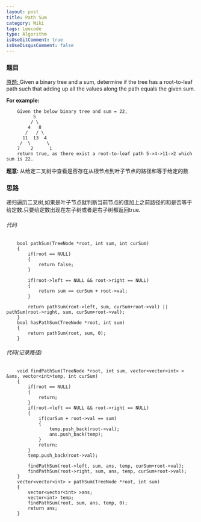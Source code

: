 ```yaml
---
layout: post
title: Path Sum
category: Wiki
tags: Leecode
type: Algorithm
isUseGitComment: true
isUseDisqusComment: false
---
```


### 题目

[原题: ](//oj.leetcode.com/problems/path-sum/)Given a binary tree and a sum, determine if the tree has a root-to-leaf path such that adding up all the values along the path equals the given sum.

<b>For example:</b>

        Given the below binary tree and sum = 22,
              5
             / \
            4   8
           /   / \
          11  13  4
         /  \      \
        7    2      1
        return true, as there exist a root-to-leaf path 5->4->11->2 which sum is 22.

<b>题意: </b>从给定二叉树中查看是否存在从根节点到叶子节点的路径和等于给定的数

### 思路
递归遍历二叉树,如果是叶子节点就判断当前节点的值加上之前路径的和是否等于给定数.只要给定数出现在左子树或者是右子树都返回true.

###### 代码

		bool pathSum(TreeNode *root, int sum, int curSum)
        {
            if(root == NULL)
            {
                return false;
            }
            
            if(root->left == NULL && root->right == NULL)
            {
                return sum == curSum + root->val;
            }
            
            return pathSum(root->left, sum, curSum+root->val) || pathSum(root->right, sum, curSum+root->val);
        }
        bool hasPathSum(TreeNode *root, int sum) 
        {
            return pathSum(root, sum, 0);
        }

###### 代码(记录路径)
        
        void findPathSum(TreeNode *root, int sum, vector<vector<int> > &ans, vector<int>temp, int curSum)
        {
            if(root == NULL)
            {
                return;
            }
            if(root->left == NULL && root->right == NULL)
            {
                if(curSum + root->val == sum)
                {
                    temp.push_back(root->val);
                    ans.push_back(temp);
                }
                return;
            }
            temp.push_back(root->val);
            
            findPathSum(root->left, sum, ans, temp, curSum+root->val);
            findPathSum(root->right, sum, ans, temp, curSum+root->val);
        }
        vector<vector<int> > pathSum(TreeNode *root, int sum) 
        {
            vector<vector<int> >ans;
            vector<int> temp;
            findPathSum(root, sum, ans, temp, 0);
            return ans;
        }